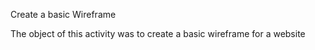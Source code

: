 Create a basic Wireframe 

The object of this activity was to create a basic wireframe for a website 
